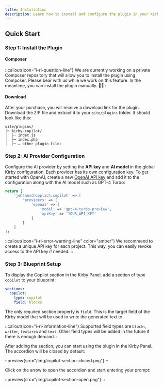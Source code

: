 ```yaml
---
title: Installation
description: Learn how to install and configure the plugin in your Kirby project.
---
```


## Quick Start

### Step 1: Install the Plugin

#### Composer

::callout{icon="i-ri-question-line"}
We are currently working on a private Composer repository that will allow you to install the plugin using Composer. Please bear with us while we work on this feature. In the meantime, you can install the plugin manually. 🙆‍♂️
::

#### Download

After your purchase, you will receive a download link for the plugin. Download the ZIP file and extract it to your `site/plugins` folder. It should look like this:

```
site/plugins/
├─ kirby-copilot/
│  ├─ index.js
│  ├─ index.php
│  ├─ … other plugin files
```

### Step 2: AI Provider Configuration

Configure the AI provider by setting the **API key** and **AI model** in the global Kirby configuration. Each provider has its own configuration key. To get started with OpenAI, create a new [OpenAI API key](https://platform.openai.com/api-keys) and add it to the configuration along with the AI model such as GPT-4 Turbo:

```php [config.php]
return [
    'johannschopplich.copilot' => [
        'providers' => [
            'openai' => [
                'model' => 'gpt-4-turbo-preview',
                'apiKey' => 'YOUR_API_KEY'
            ]
        ]
    ]
];
```

::callout{icon="i-ri-error-warning-line" color="amber"}
We recommend to create a unique API key for each project. This way, you can easily revoke access to the API key if needed.
::

### Step 3: Blueprint Setup

To display the Copilot section in the Kirby Panel, add a section of type `copilot` to your blueprint:

```yaml [pages/default.yml]
sections:
  copilot:
    type: copilot
    field: blocks
```

The only required section property is `field`. This is the target field of the Kirby model that will be used to write the generated text to.

::callout{icon="i-ri-information-line"}
Supported field types are `blocks`, `writer`, `textarea` and `text`. Other field types will be added in the future if there is enough demand.
::

After adding the section, you can start using the plugin in the Kirby Panel. The accordion will be closed by default:

::preview{src="/img/copilot-section-closed.png"}
::

Click on the arrow to open the accordion and start entering your prompt:

::preview{src="/img/copilot-section-open.png"}
::
